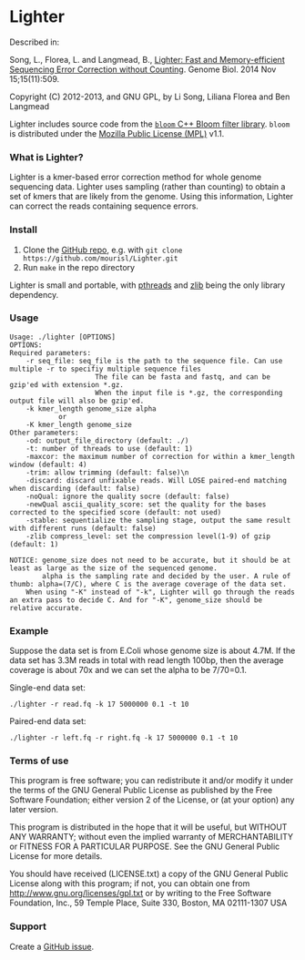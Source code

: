 Lighter
=======

Described in: 
 
Song, L., Florea, L. and Langmead, B., [Lighter: Fast and Memory-efficient Sequencing Error Correction without Counting](http://genomebiology.com/2014/15/11/509/). Genome Biol. 2014 Nov 15;15(11):509.

Copyright (C) 2012-2013, and GNU GPL, by Li Song, Liliana Florea and Ben Langmead

Lighter includes source code from the [`bloom` C++ Bloom filter library](http://code.google.com/p/bloom/).  `bloom` is distributed under the [Mozilla Public License (MPL)](http://www.mozilla.org/MPL/) v1.1. 

### What is Lighter?

Lighter is a kmer-based error correction method for whole genome sequencing data.  Lighter uses sampling (rather than counting) to obtain a set of kmers that are likely from the genome.  Using this information, Lighter can correct the reads
containing sequence errors.

### Install

1. Clone the [GitHub repo](https://github.com/mourisl/lighter), e.g. with `git clone https://github.com/mourisl/Lighter.git`
2. Run `make` in the repo directory

Lighter is small and portable, with [pthreads](http://en.wikipedia.org/wiki/POSIX_Threads) and [zlib](http://en.wikipedia.org/wiki/Zlib) being the only library dependency. 

### Usage

    Usage: ./lighter [OPTIONS]
    OPTIONS:
    Required parameters:
	    -r seq_file: seq_file is the path to the sequence file. Can use multiple -r to specifiy multiple sequence files
                         The file can be fasta and fastq, and can be gzip'ed with extension *.gz. 
                         When the input file is *.gz, the corresponding output file will also be gzip'ed.
	    -k kmer_length genome_size alpha
	    		or
	    -K kmer_length genome_size
    Other parameters:
	    -od: output_file_directory (default: ./)
	    -t: number of threads to use (default: 1)
	    -maxcor: the maximum number of correction for within a kmer_length window (default: 4)
	    -trim: allow trimming (default: false)\n
	    -discard: discard unfixable reads. Will LOSE paired-end matching when discarding (default: false)
	    -noQual: ignore the quality socre (default: false)
	    -newQual ascii_quality_score: set the quality for the bases corrected to the specified score (default: not used)
	    -stable: sequentialize the sampling stage, output the same result with different runs (default: false)
	    -zlib compress_level: set the compression level(1-9) of gzip (default: 1)

    NOTICE: genome_size does not need to be accurate, but it should be at least as large as the size of the sequenced genome.
            alpha is the sampling rate and decided by the user. A rule of thumb: alpha=(7/C), where C is the average coverage of the data set.
	    When using "-K" instead of "-k", Lighter will go through the reads an extra pass to decide C. And for "-K", genome_size should be relative accurate.

### Example

Suppose the data set is from E.Coli whose genome size is about 4.7M. If the data set has 3.3M reads in total with read length 100bp, then the average coverage is about 70x and we can set the alpha to be 7/70=0.1.

Single-end data set:

    ./lighter -r read.fq -k 17 5000000 0.1 -t 10

Paired-end data set:

    ./lighter -r left.fq -r right.fq -k 17 5000000 0.1 -t 10

### Terms of use

This program is free software; you can redistribute it and/or modify it
under the terms of the GNU General Public License as published by the
Free Software Foundation; either version 2 of the License, or (at your
option) any later version.

This program is distributed in the hope that it will be useful,
but WITHOUT ANY WARRANTY; without even the implied warranty of
MERCHANTABILITY or FITNESS FOR A PARTICULAR PURPOSE.  See the
GNU General Public License for more details.

You should have received (LICENSE.txt) a copy of the GNU General
Public License along with this program; if not, you can obtain one from
http://www.gnu.org/licenses/gpl.txt or by writing to the Free Software
Foundation, Inc., 59 Temple Place, Suite 330, Boston, MA  02111-1307  USA
 
### Support

Create a [GitHub issue](https://github.com/mourisl/lighter/issues).
